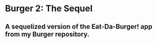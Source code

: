 # Burger 2: The Sequel

## A sequelized version of the Eat-Da-Burger! app from my Burger repository.